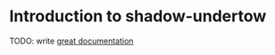 # Introduction to shadow-undertow

TODO: write [great documentation](http://jacobian.org/writing/what-to-write/)
